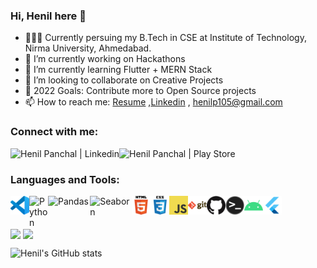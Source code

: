 ### Hi, Henil here 👋


- 👨🏻‍🎓 Currently persuing my B.Tech in CSE at Institute of Technology, Nirma University, Ahmedabad.
- 🔭 I’m currently working on Hackathons
- 🌱 I’m currently learning Flutter + MERN Stack
- 👯 I’m looking to collaborate on Creative Projects
- 🥅 2022 Goals: Contribute more to Open Source projects
- 📫 How to reach me: [Resume](https://drive.google.com/file/d/1SIvm0dRisEhO-MLw-Qn65wKpf9ecOpfL/view?usp=share_link) ,[Linkedin](https://www.linkedin.com/in/henil-panchal-9261b4228/) , henilp105@gmail.com
<!-- - 🤔 I’m looking for help with ... 
- 💬 Ask me about ...-->
<!-- - 😄 Pronouns: ...
- ⚡ Fun fact: ... -->



### Connect with me:

<a href="https://www.linkedin.com/in/henil-panchal-9261b4228/" target="_blank">
  <img align="left" alt="Henil Panchal | Linkedin" src="https://img.shields.io/badge/LinkedIn-0077B5?style=for-the-badge&logo=linkedin&logoColor=white" />
</a>
<a href="[https://play.google.com/store/apps/dev?id=6194928995061750437](https://play.google.com/store/apps/details?id=appinventor.ai_keyuriksppanchal.webview&gl=US)" target="_blank">
  <img align="left" alt="Henil Panchal | Play Store" src="https://img.shields.io/badge/Google_Play-414141?style=for-the-badge&logo=google-play&logoColor=white" />
</a>
<br/>


### Languages and Tools:

<img align="left" alt="Visual Studio Code" width="30px" src="https://raw.githubusercontent.com/github/explore/80688e429a7d4ef2fca1e82350fe8e3517d3494d/topics/visual-studio-code/visual-studio-code.png" />
<img align="left" alt="Python" width="30px" src="https://i.imgur.com/gnK58k4.png">
<img align="left" alt="Pandas" style="width: 7vw; min-width: 33px;" src="https://www.gstatic.com/devrel-devsite/prod/v24d520161c9661e427a3f6fa9973bfca56d0972dca82fa8ef65c709d915e80f3/tensorflow/images/lockup.svg">
<img align="left" alt="Seaborn" style="width: 7vw; min-width: 33px;" src="https://raw.githubusercontent.com/mwaskom/seaborn/master/doc/_static/logo-wide-lightbg.svg">
<img align="left" alt="HTML5" width="30px" src="https://raw.githubusercontent.com/github/explore/80688e429a7d4ef2fca1e82350fe8e3517d3494d/topics/html/html.png" />
<img align="left" alt="CSS3" width="30px" src="https://raw.githubusercontent.com/github/explore/80688e429a7d4ef2fca1e82350fe8e3517d3494d/topics/css/css.png" />
<img align="left" alt="JavaScript" width="30px" src="https://raw.githubusercontent.com/github/explore/80688e429a7d4ef2fca1e82350fe8e3517d3494d/topics/javascript/javascript.png" />
<img align="left" alt="Git" width="30px" src="https://raw.githubusercontent.com/github/explore/80688e429a7d4ef2fca1e82350fe8e3517d3494d/topics/git/git.png" />
<img align="left" alt="GitHub" width="30px" src="https://raw.githubusercontent.com/github/explore/78df643247d429f6cc873026c0622819ad797942/topics/github/github.png" />
<img align="left" alt="Terminal" width="30px" src="https://raw.githubusercontent.com/github/explore/80688e429a7d4ef2fca1e82350fe8e3517d3494d/topics/terminal/terminal.png" />
<img align="left" alt="Android" width="30px" src="https://raw.githubusercontent.com/github/explore/80688e429a7d4ef2fca1e82350fe8e3517d3494d/topics/android/android.png">
<img align="left" alt="Flutter" width="30px" src="https://raw.githubusercontent.com/github/explore/80688e429a7d4ef2fca1e82350fe8e3517d3494d/topics/flutter/flutter.png">


<br/>
<br/><br/>

<img align="center" src="https://github-readme-stats.vercel.app/api?username=henilp105&count_private=true&show_icons=true&theme=tokyonight" />

<img align="center" src="https://github-readme-stats.vercel.app/api/top-langs/?username=henilp105&layout=compact&theme=react" />

![Henil's GitHub stats](https://github-readme-streak-stats.herokuapp.com/?user=henilp105&theme=vision-friendly-dark)
